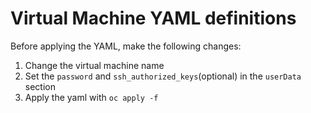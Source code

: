 # Virtual Machine YAML definitions

Before applying the YAML, make the following changes:
  1. Change the virtual machine name
  2. Set the `password` and `ssh_authorized_keys`(optional) in the `userData` section
  3. Apply the yaml with `oc apply -f`